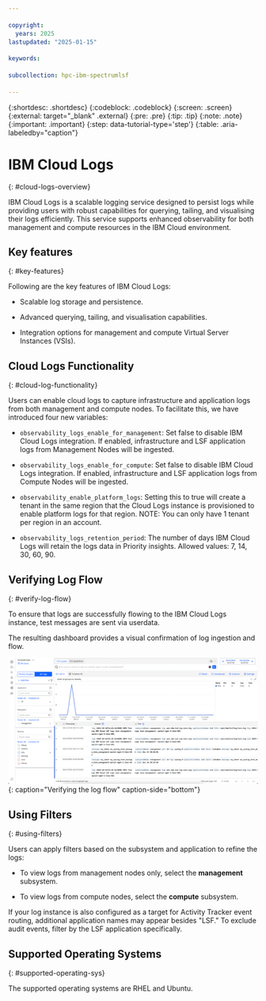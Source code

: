 ```yaml
---

copyright:
  years: 2025
lastupdated: "2025-01-15"

keywords: 

subcollection: hpc-ibm-spectrumlsf

---
```


{:shortdesc: .shortdesc}
{:codeblock: .codeblock}
{:screen: .screen}
{:external: target="_blank" .external}
{:pre: .pre}
{:tip: .tip}
{:note: .note}
{:important: .important}
{:step: data-tutorial-type='step'}
{:table: .aria-labeledby="caption"}

# IBM Cloud Logs
{: #cloud-logs-overview}

IBM Cloud Logs is a scalable logging service designed to persist logs while providing users with robust capabilities for querying, tailing, and visualising their logs efficiently. This service supports enhanced observability for both management and compute resources in the IBM Cloud environment.

## Key features
{: #key-features}

Following are the key features of IBM Cloud Logs:

* Scalable log storage and persistence.

* Advanced querying, tailing, and visualisation capabilities.

* Integration options for management and compute Virtual Server Instances (VSIs).

## Cloud Logs Functionality
{: #cloud-log-functionality}

Users can enable cloud logs to capture infrastructure and application logs from both management and compute nodes. To facilitate this, we have introduced four new variables:

* `observability_logs_enable_for_management`: Set false to disable IBM Cloud Logs integration. If enabled, infrastructure and LSF application logs from Management Nodes will be ingested.

* `observability_logs_enable_for_compute`: Set false to disable IBM Cloud Logs integration. If enabled, infrastructure and LSF application logs from Compute Nodes will be ingested.

* `observability_enable_platform_logs`: Setting this to true will create a tenant in the same region that the Cloud Logs instance is provisioned to enable platform logs for that region. NOTE: You can only have 1 tenant per region in an account.

* `observability_logs_retention_period`: The number of days IBM Cloud Logs will retain the logs data in Priority insights. Allowed values: 7, 14, 30, 60, 90.

## Verifying Log Flow
{: #verify-log-flow}

To ensure that logs are successfully flowing to the IBM Cloud Logs instance, test messages are sent via userdata.

The resulting dashboard provides a visual confirmation of log ingestion and flow.

![Architecture diagram.](images/verifying_log_flow.png "Verifying the log flow"){: caption="Verifying the log flow" caption-side="bottom"}

## Using Filters
{: #using-filters}

Users can apply filters based on the subsystem and application to refine the logs:

* To view logs from management nodes only, select the **management** subsystem.

* To view logs from compute nodes, select the **compute** subsystem.

If your log instance is also configured as a target for Activity Tracker event routing, additional application names may appear besides "LSF." To exclude audit events, filter by the LSF application specifically.

## Supported Operating Systems
{: #supported-operating-sys}

The supported operating systems are RHEL and Ubuntu.

